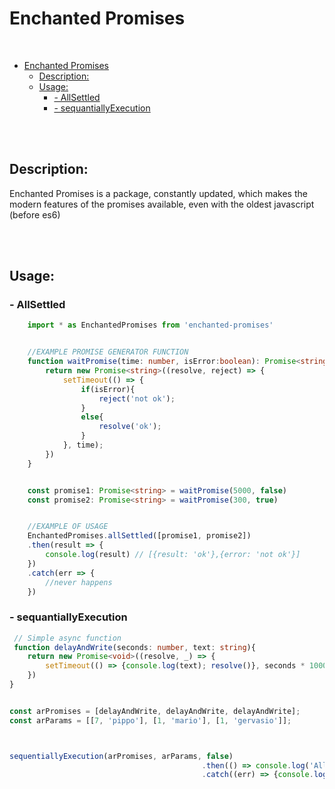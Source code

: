 # Enchanted Promises
<br>

- [Enchanted Promises](#enchanted-promises)
  - [Description:](#description)
  - [Usage:](#usage)
    - [- AllSettled](#--allsettled)
    - [- sequantiallyExecution](#--sequantiallyexecution)

<br>
<br>

## Description:

Enchanted Promises is a package, constantly updated, which makes the modern features of the promises available, even with the oldest javascript (before es6)

<br>
<br>


## Usage:


### - AllSettled

```typescript
    import * as EnchantedPromises from 'enchanted-promises'


    //EXAMPLE PROMISE GENERATOR FUNCTION
    function waitPromise(time: number, isError:boolean): Promise<string>{
        return new Promise<string>((resolve, reject) => {
            setTimeout(() => {
                if(isError){
                    reject('not ok');
                }
                else{
                    resolve('ok');
                }
            }, time);
        })
    }


    const promise1: Promise<string> = waitPromise(5000, false)
    const promise2: Promise<string> = waitPromise(300, true)


    //EXAMPLE OF USAGE
    EnchantedPromises.allSettled([promise1, promise2])
    .then(result => {
        console.log(result) // [{result: 'ok'},{error: 'not ok'}]
    })
    .catch(err => {
        //never happens
    })
```




### - sequantiallyExecution


```typescript
 // Simple async function
 function delayAndWrite(seconds: number, text: string){
    return new Promise<void>((resolve, _) => {
        setTimeout(() => {console.log(text); resolve()}, seconds * 1000);
    })
}


const arPromises = [delayAndWrite, delayAndWrite, delayAndWrite];
const arParams = [[7, 'pippo'], [1, 'mario'], [1, 'gervasio']];



sequentiallyExecution(arPromises, arParams, false)
                                           .then(() => console.log('All done!'))
                                           .catch((err) => {console.log('ERROR! ', err)});

```
